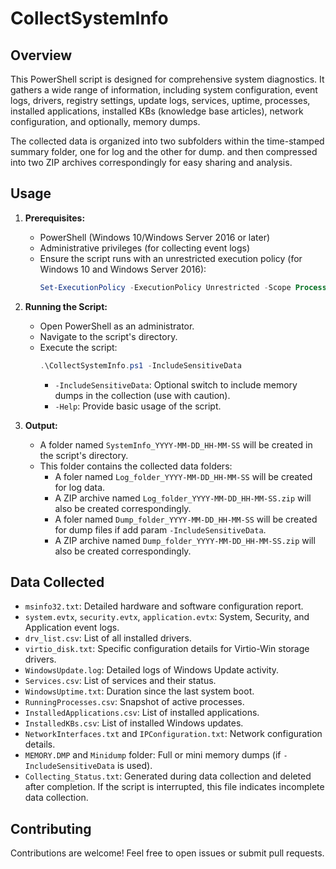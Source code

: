 # CollectSystemInfo

## Overview

This PowerShell script is designed for comprehensive system diagnostics. It gathers a wide range of information, including system configuration, event logs, drivers, registry settings, update logs, services, uptime, processes, installed applications, installed KBs (knowledge base articles), network configuration, and optionally, memory dumps.

The collected data is organized into two subfolders within the time-stamped summary folder, one for log and the other for dump. and then compressed into two ZIP archives correspondingly for easy sharing and analysis.

## Usage

1. **Prerequisites:**
   - PowerShell (Windows 10/Windows Server 2016 or later)
   - Administrative privileges (for collecting event logs)
   - Ensure the script runs with an unrestricted execution policy (for Windows 10 and Windows Server 2016): 
     ```powershell   
     Set-ExecutionPolicy -ExecutionPolicy Unrestricted -Scope Process -Force
     ```

2. **Running the Script:**
   - Open PowerShell as an administrator.
   - Navigate to the script's directory.
   - Execute the script:
      ```powershell
      .\CollectSystemInfo.ps1 -IncludeSensitiveData
      ```
      - `-IncludeSensitiveData`: Optional switch to include memory dumps in the collection (use with caution).
      - `-Help`: Provide basic usage of the script.

3. **Output:**
   - A folder named `SystemInfo_YYYY-MM-DD_HH-MM-SS` will be created in the script's directory.
   - This folder contains the collected data folders:
      - A foler named `Log_folder_YYYY-MM-DD_HH-MM-SS` will be created for log data.
      - A ZIP archive named `Log_folder_YYYY-MM-DD_HH-MM-SS.zip` will also be created correspondingly.
      - A foler named `Dump_folder_YYYY-MM-DD_HH-MM-SS` will be created for dump files if add param `-IncludeSensitiveData`.
      - A ZIP archive named `Dump_folder_YYYY-MM-DD_HH-MM-SS.zip` will also be created correspondingly.

## Data Collected

- `msinfo32.txt`: Detailed hardware and software configuration report.
- `system.evtx`, `security.evtx`, `application.evtx`: System, Security, and Application event logs.
- `drv_list.csv`: List of all installed drivers.
- `virtio_disk.txt`: Specific configuration details for Virtio-Win storage drivers.
- `WindowsUpdate.log`: Detailed logs of Windows Update activity.
- `Services.csv`: List of services and their status.
- `WindowsUptime.txt`: Duration since the last system boot.
- `RunningProcesses.csv`: Snapshot of active processes.
- `InstalledApplications.csv`: List of installed applications.
- `InstalledKBs.csv`: List of installed Windows updates.
- `NetworkInterfaces.txt` and `IPConfiguration.txt`: Network configuration details.
- `MEMORY.DMP` and `Minidump` folder: Full or mini memory dumps (if `-IncludeSensitiveData` is used).
- `Collecting_Status.txt`: Generated during data collection and deleted after completion. If the script is interrupted, this file indicates incomplete data collection.

## Contributing

Contributions are welcome! Feel free to open issues or submit pull requests.

